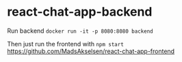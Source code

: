 # react-chat-app-backend

Run backend
`docker run -it -p 8080:8080 backend`

Then just run the frontend with `npm start` https://github.com/MadsAkselsen/react-chat-app-frontend
